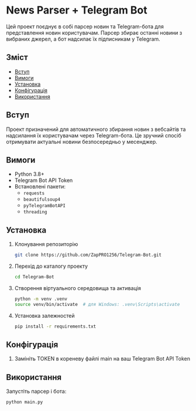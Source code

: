 # News Parser + Telegram Bot

Цей проект поєднує в собі парсер новин та Telegram-бота для представлення новин користувачам. Парсер збирає останні новини з вибраних джерел, а бот надсилає їх підписникам у Telegram.

## Зміст

- [Вступ](#вступ)
- [Вимоги](#вимоги)
- [Установка](#установка)
- [Конфігурація](#конфігурація)
- [Використання](#використання)

## Вступ

Проект призначений для автоматичного збирання новин з вебсайтів та надсилання їх користувачам через Telegram-бота. Це зручний спосіб отримувати актуальні новини безпосередньо у месенджер.

## Вимоги

- Python 3.8+
- Telegram Bot API Token
- Встановлені пакети:
  - `requests`
  - `beautifulsoup4`
  - `pyTelegramBotAPI`
  - `threading`

## Установка

1. Клонування репозиторію

    ```bash
    git clone https://github.com/ZapPRO1256/Telegram-Bot.git
    ```

2. Перехід до каталогу проекту

    ```bash
    cd Telegram-Bot
    ```

3. Створення віртуального середовища та активація

    ```bash
    python -m venv .venv
    source venv/bin/activate  # для Windows: .venv\Scripts\activate
    ```

4. Установка залежностей

    ```bash
    pip install -r requirements.txt
    ```

## Конфігурація

1. Замініть TOKEN в кореневу файлі main на ваш Telegram Bot API Token

## Використання

Запустіть парсер і бота:

```bash
python main.py

